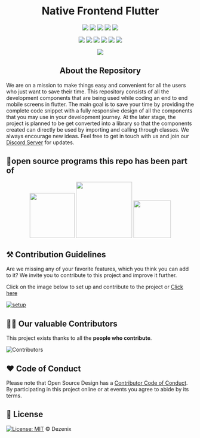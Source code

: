 <h1 align="center">Native Frontend Flutter</h1>



<div align="center">

<a href="https://github.com/Dezenix/native-frontend-flutter"><img src="https://badges.frapsoft.com/os/v1/open-source.svg?v=103"></a>
<a href="https://github.com/Dezenix/native-frontend-flutter"><img src="https://img.shields.io/badge/Built%20by-Designers-0059b3"></a>
<a href="https://github.com/Dezenix/native-frontend-flutter"><img src="https://img.shields.io/static/v1.svg?label=Contributions&message=Welcome&color=yellow"></a>
<a href="https://github.com/Dezenix/"><img src="https://img.shields.io/badge/Maintained%3F-yes-brightgreen.svg?v=103"></a>
<a href="https://github.com/Dezenix/native-frontend-reactnative/blob/master/LICENSE"><img src="https://img.shields.io/badge/license-MIT-blue.svg?v=103"></a>

<a href="https://github.com/Dezenix/native-frontend-flutter/graphs/contributors"><img src="https://img.shields.io/github/contributors/Dezenix/native-frontend-flutter?color=brightgreen"></a>
<a href="https://github.com/Dezenix/native-frontend-flutter/stargazers"><img src="https://img.shields.io/github/stars/Dezenix/native-frontend-flutter?color=0059b3"></a>
<a href="https://github.com/Dezenix/native-frontend-flutter/network/members"><img src="https://img.shields.io/github/forks/Dezenix/native-frontend-fluttercolor=yellow"></a>
<a href="https://github.com/Dezenix/native-frontend-flutter/issues?q=is%3Aissue+is%3Aclosed"><img src="https://img.shields.io/github/issues-closed-raw/Dezenix/native-frontend-flutter?color=yellow"></a>
<a href="https://github.com/Dezenix/native-frontend-flutter/pulls"><img src="https://img.shields.io/github/issues-pr/Dezenix/native-frontend-flutter?color=brightgreen"></a>
<a href="https://github.com/Dezenix/native-frontend-flutter/pulls?q=is%3Apr+is%3Aclosed"><img src="https://img.shields.io/github/issues-pr-closed-raw/Dezenix/native-frontend-flutter?color=0059b3"></a>
<!-- <a href="https://github.com/Dezenix/native-frontend-flutter/issues"><img src="https://img.shields.io/github/issues/Dezenix/native-frontend-flutter?color=0059b3"></a> -->
<img src="https://user-images.githubusercontent.com/73097560/115834477-dbab4500-a447-11eb-908a-139a6edaec5c.gif">
  
</div>


<h2 align="center">About the Repository</h2>

We are on a mission to make things easy and convenient for all the users who just want to save their time. This repository consists of all the development components that are being used while coding an end to end mobile screens in flutter. The main goal is to save your time by providing the complete code snippet with a fully responsive design of all the components that you may use in your development journey. At the later stage, the project is planned to be get converted into a library so that the components created can directly be used by importing and calling through classes. We always encourage new ideas. Feel free to get in touch with us and join our [Discord Server](https://discord.gg/F3TtF5AHKz) for updates.

## 💯open source programs this repo has been part of
<div align="center">
<img src="https://user-images.githubusercontent.com/79747022/144798160-551b0f37-58d4-4f59-809e-d0f5e3f437c3.png" width="120px"> 
<img src="https://user-images.githubusercontent.com/79747022/144800351-13fa1e9d-6417-4330-bc87-00d33404cc76.png" width="150px">
<img src="https://user-images.githubusercontent.com/79747022/147199017-9afed0e7-744e-4e9e-ad6c-4bba5a43ed90.jpeg" width="100px">
</div>

## ⚒️ Contribution Guidelines

Are we missing any of your favorite features, which you think you can add to it? We invite you to contribute to this project and improve it further.

Click on the image below to set up and contribute to the project or [Click here](https://github.com/Dezenix/.github/blob/main/CONTRIBUTING.md)

[![setup](https://user-images.githubusercontent.com/79747022/138429223-9d494f25-7d32-4dce-b07e-a0fa16e020b7.png)](https://github.com/Dezenix/.github/blob/main/CONTRIBUTING.md)

## 👨‍💻 Our valuable Contributors

This project exists thanks to all the **people who contribute**.

![Contributors](https://contributors-img.web.app/image?repo=Dezenix/native-frontend-flutter)

## ❤️ Code of Conduct

Please note that Open Source Design has a [Contributor Code of Conduct](https://github.com/Dezenix/.github/blob/main/CODE_OF_CONDUCT.md). By participating in this project online or at events you agree to abide by its terms.


## 📜 License

[![License: MIT](https://img.shields.io/badge/License-MIT-yellow.svg)](./LICENSE) © Dezenix


